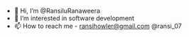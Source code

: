 - 👋 Hi, I’m @RansiluRanaweera
- 👀 I’m interested in software development
- 📫 How to reach me - ransihowler@gmail.com @ransi_07

<!---
RansiluRanaweera/RansiluRanaweera is a ✨ special ✨ repository because its `README.md` (this file) appears on your GitHub profile.
You can click the Preview link to take a look at your changes.
--->
